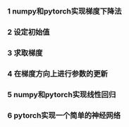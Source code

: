 ### 1 numpy和pytorch实现梯度下降法

### 2 设定初始值

### 3 求取梯度

### 4 在梯度方向上进行参数的更新

### 5 numpy和pytorch实现线性回归

### 6 pytorch实现一个简单的神经网络
